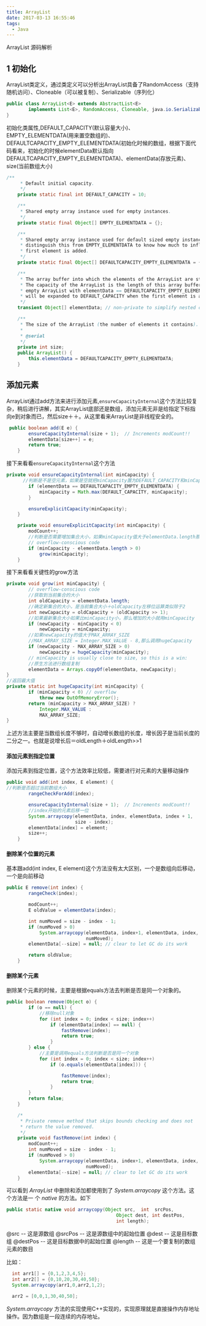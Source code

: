 ```yaml
---
title: ArrayList
date: 2017-03-13 16:55:46
tags:
  - Java
---
```

ArrayList 源码解析

## 1 初始化

ArrayList类定义，通过类定义可以分析出ArrayList具备了RandomAccess（支持随机访问）、Cloneable（可以被复制）、Serializable（序列化）

```java
public class ArrayList<E> extends AbstractList<E>
        implements List<E>, RandomAccess, Cloneable, java.io.Serializable{
}
```

初始化类属性,DEFAULT\_CAPACITY\(默认容量大小\)、EMPTY\_ELEMENTDATA\(用来置空数组的\)、DEFAULTCAPACITY\_EMPTY\_ELEMENTDATA\(初始化时候的数组，根据下面代码看来，初始化的时候elementData默认指向DEFAULTCAPACITY\_EMPTY\_ELEMENTDATA\)、elementData\(存放元素\)、size\(当前数组大小\)

```java
/**
     * Default initial capacity.
     */
    private static final int DEFAULT_CAPACITY = 10;

    /**
     * Shared empty array instance used for empty instances.
     */
    private static final Object[] EMPTY_ELEMENTDATA = {};

    /**
     * Shared empty array instance used for default sized empty instances. We
     * distinguish this from EMPTY_ELEMENTDATA to know how much to inflate when
     * first element is added.
     */
    private static final Object[] DEFAULTCAPACITY_EMPTY_ELEMENTDATA = {};

    /**
     * The array buffer into which the elements of the ArrayList are stored.
     * The capacity of the ArrayList is the length of this array buffer. Any
     * empty ArrayList with elementData == DEFAULTCAPACITY_EMPTY_ELEMENTDATA
     * will be expanded to DEFAULT_CAPACITY when the first element is added.
     */
    transient Object[] elementData; // non-private to simplify nested class access

    /**
     * The size of the ArrayList (the number of elements it contains).
     *
     * @serial
     */
    private int size;
    public ArrayList() {
        this.elementData = DEFAULTCAPACITY_EMPTY_ELEMENTDATA;
    }
```

## 添加元素

ArrayList通过add方法来进行添加元素,`ensureCapacityInternal`这个方法比较复杂，稍后进行讲解，其实ArrayList底部还是数组，添加元素无非是给指定下标指向e到对象而已，然后size＋＋。从这里看来ArrayList是非线程安全的。

```java
 public boolean add(E e) {
        ensureCapacityInternal(size + 1);  // Increments modCount!!
        elementData[size++] = e;
        return true;
    }
```

接下来看看`ensureCapacityInternal`这个方法

```java
private void ensureCapacityInternal(int minCapacity) {
      //判断是不是空元素，如果是空就把minCapacity置为DEFAULT_CAPACITY和minCapacity中的最大值
        if (elementData == DEFAULTCAPACITY_EMPTY_ELEMENTDATA) {
            minCapacity = Math.max(DEFAULT_CAPACITY, minCapacity);
        }

        ensureExplicitCapacity(minCapacity);
    }

    private void ensureExplicitCapacity(int minCapacity) {
        modCount++;
        //判断是否需要增加集合大小，如果minCapacity值大于elementData.length那么就调用grow方法
        // overflow-conscious code
        if (minCapacity - elementData.length > 0)
            grow(minCapacity);
    }
```

接下来看看关键性的grow方法

```java
private void grow(int minCapacity) {
        // overflow-conscious code
        //获取到当前集合的大小
        int oldCapacity = elementData.length;
        //确定新集合的大小，是当前集合大小＋oldCapacity左移位运算类似除于2
        int newCapacity = oldCapacity + (oldCapacity >> 1);
        //如果最新集合大小如果比minCapacity小，那么增加的大小就用minCapacity
        if (newCapacity - minCapacity < 0)
            newCapacity = minCapacity;
        //如果newCapacity的值大于MAX_ARRAY_SIZE
        //MAX_ARRAY_SIZE = Integer.MAX_VALUE - 8,那么调用hugeCapacity
        if (newCapacity - MAX_ARRAY_SIZE > 0)
            newCapacity = hugeCapacity(minCapacity);
        // minCapacity is usually close to size, so this is a win:
        //原生方法进行数组复制
        elementData = Arrays.copyOf(elementData, newCapacity);
}
//返回最大值
private static int hugeCapacity(int minCapacity) {
        if (minCapacity < 0) // overflow
            throw new OutOfMemoryError();
        return (minCapacity > MAX_ARRAY_SIZE) ?
            Integer.MAX_VALUE :
            MAX_ARRAY_SIZE;
}

```
上述方法主要是当数组长度不够时，自动增长数组的长度，增长因子是当前长度的二分之一。也就是说增长后＝oldLength＋oldLength>>1

#### 添加元素到指定位置
添加元素到指定位置，这个方法效率比较低，需要进行对元素的大量移动操作
```java
public void add(int index, E element) {
//判断是否超过当前数组大小
        rangeCheckForAdd(index);

        ensureCapacityInternal(size + 1);  // Increments modCount!!
        //index开始的元素后移一位
        System.arraycopy(elementData, index, elementData, index + 1,
                         size - index);
        elementData[index] = element;
        size++;
    }
```
#### 删除某个位置的元素
基本跟add(int index, E element)这个方法没有太大区别，一个是数组向后移动，一个是向前移动
```java
public E remove(int index) {
        rangeCheck(index);

        modCount++;
        E oldValue = elementData(index);

        int numMoved = size - index - 1;
        if (numMoved > 0)
            System.arraycopy(elementData, index+1, elementData, index,
                             numMoved);
        elementData[--size] = null; // clear to let GC do its work

        return oldValue;
    }
```
#### 删除某个元素
删除某个元素的时候，主要是根据equals方法去判断是否是同一个对象的。
```java
public boolean remove(Object o) {
        if (o == null) {
            //移除null对象
            for (int index = 0; index < size; index++)
                if (elementData[index] == null) {
                    fastRemove(index);
                    return true;
                }
        } else {
            //主要是调用equals方法判断是否是同一个对象
            for (int index = 0; index < size; index++)
                if (o.equals(elementData[index])) {

                    fastRemove(index);
                    return true;
                }
        }
        return false;
    }

    /*
     * Private remove method that skips bounds checking and does not
     * return the value removed.
     */
    private void fastRemove(int index) {
        modCount++;
        int numMoved = size - index - 1;
        if (numMoved > 0)
            System.arraycopy(elementData, index+1, elementData, index,
                             numMoved);
        elementData[--size] = null; // clear to let GC do its work
    }
```
可以看到 *ArrayList* 中删除和添加都使用到了 *System.arraycopy* 这个方法。这个方法是一
个 *native* 的方法。如下
```Java
public static native void arraycopy(Object src,  int  srcPos,
                                        Object dest, int destPos,
                                        int length);
```
@src -- 这是源数组 @srcPos -- 这是源数组中的起始位置 @dest -- 这是目标数组 @destPos -- 这是目标数据中的起始位置  @length -- 这是一个要复制的数组元素的数目

比如：
```java
  int arr1[] = {0,1,2,3,4,5};
  int arr2[] = {0,10,20,30,40,50};
  System.arraycopy(arr1,0,arr2,1,2);

  arr2 = [0,0,1,30,40,50];
```
*System.arraycopy* 方法的实现使用C++实现的，实现原理就是直接操作内存地址操作。因为数组是一段连续的内存地址。
